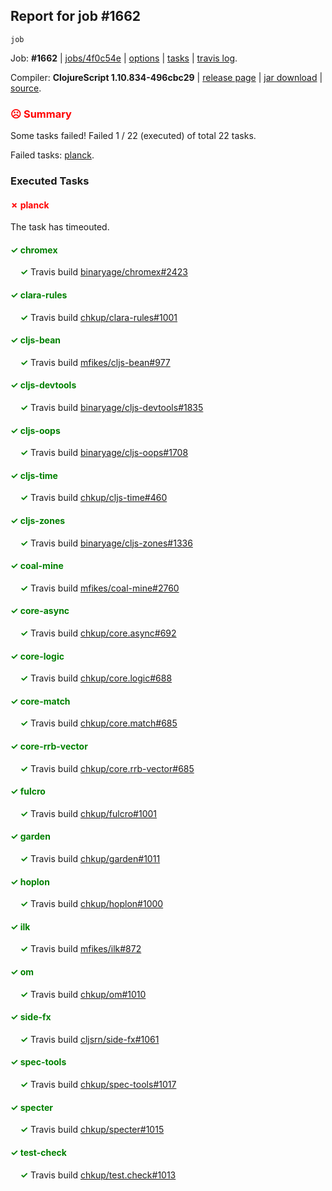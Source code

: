 ## Report for job #1662
```
job
```


Job: **#1662** | [jobs/4f0c54e](https://github.com/cljs-oss/canary/commit/4f0c54e3167183ca6008829b33da8f09daf83d55) | [options](options.edn) | [tasks](tasks.edn) | [travis log](https://travis-ci.org/cljs-oss/canary/builds/754863790).

Compiler: **ClojureScript 1.10.834-496cbc29** | [release page](https://github.com/cljs-oss/canary/releases/tag/r1.10.834-496cbc29) | [jar download](https://github.com/cljs-oss/canary/releases/download/r1.10.834-496cbc29/clojurescript-1.10.834-496cbc29.jar) | [source](https://github.com/clojure/clojurescript/commit/496cbc294d8503be38253dc6a5042fca721892a8).

### <b style='color:red'>☹ Summary</b>

Some tasks failed! Failed 1 / 22 (executed) of total 22 tasks.

Failed tasks: [planck](#-planck).

### Executed Tasks

#### <b style='color:red'>&#x2717; planck</b>
The task has timeouted.

#### <b style='color:green'>&#x2713; chromex</b>
&nbsp;&nbsp;&nbsp;&nbsp;<b style='color:green'>&#x2713;</b> Travis build [binaryage/chromex#2423](https://travis-ci.org/binaryage/chromex/builds/754863969)<br>

#### <b style='color:green'>&#x2713; clara-rules</b>
&nbsp;&nbsp;&nbsp;&nbsp;<b style='color:green'>&#x2713;</b> Travis build [chkup/clara-rules#1001](https://travis-ci.org/chkup/clara-rules/builds/754863971)<br>

#### <b style='color:green'>&#x2713; cljs-bean</b>
&nbsp;&nbsp;&nbsp;&nbsp;<b style='color:green'>&#x2713;</b> Travis build [mfikes/cljs-bean#977](https://travis-ci.org/mfikes/cljs-bean/builds/754863975)<br>

#### <b style='color:green'>&#x2713; cljs-devtools</b>
&nbsp;&nbsp;&nbsp;&nbsp;<b style='color:green'>&#x2713;</b> Travis build [binaryage/cljs-devtools#1835](https://travis-ci.org/binaryage/cljs-devtools/builds/754863977)<br>

#### <b style='color:green'>&#x2713; cljs-oops</b>
&nbsp;&nbsp;&nbsp;&nbsp;<b style='color:green'>&#x2713;</b> Travis build [binaryage/cljs-oops#1708](https://travis-ci.org/binaryage/cljs-oops/builds/754863979)<br>

#### <b style='color:green'>&#x2713; cljs-time</b>
&nbsp;&nbsp;&nbsp;&nbsp;<b style='color:green'>&#x2713;</b> Travis build [chkup/cljs-time#460](https://travis-ci.org/chkup/cljs-time/builds/754863981)<br>

#### <b style='color:green'>&#x2713; cljs-zones</b>
&nbsp;&nbsp;&nbsp;&nbsp;<b style='color:green'>&#x2713;</b> Travis build [binaryage/cljs-zones#1336](https://travis-ci.org/binaryage/cljs-zones/builds/754863984)<br>

#### <b style='color:green'>&#x2713; coal-mine</b>
&nbsp;&nbsp;&nbsp;&nbsp;<b style='color:green'>&#x2713;</b> Travis build [mfikes/coal-mine#2760](https://travis-ci.org/mfikes/coal-mine/builds/754863986)<br>

#### <b style='color:green'>&#x2713; core-async</b>
&nbsp;&nbsp;&nbsp;&nbsp;<b style='color:green'>&#x2713;</b> Travis build [chkup/core.async#692](https://travis-ci.org/chkup/core.async/builds/754863992)<br>

#### <b style='color:green'>&#x2713; core-logic</b>
&nbsp;&nbsp;&nbsp;&nbsp;<b style='color:green'>&#x2713;</b> Travis build [chkup/core.logic#688](https://travis-ci.org/chkup/core.logic/builds/754863994)<br>

#### <b style='color:green'>&#x2713; core-match</b>
&nbsp;&nbsp;&nbsp;&nbsp;<b style='color:green'>&#x2713;</b> Travis build [chkup/core.match#685](https://travis-ci.org/chkup/core.match/builds/754863996)<br>

#### <b style='color:green'>&#x2713; core-rrb-vector</b>
&nbsp;&nbsp;&nbsp;&nbsp;<b style='color:green'>&#x2713;</b> Travis build [chkup/core.rrb-vector#685](https://travis-ci.org/chkup/core.rrb-vector/builds/754864001)<br>

#### <b style='color:green'>&#x2713; fulcro</b>
&nbsp;&nbsp;&nbsp;&nbsp;<b style='color:green'>&#x2713;</b> Travis build [chkup/fulcro#1001](https://travis-ci.org/chkup/fulcro/builds/754864003)<br>

#### <b style='color:green'>&#x2713; garden</b>
&nbsp;&nbsp;&nbsp;&nbsp;<b style='color:green'>&#x2713;</b> Travis build [chkup/garden#1011](https://travis-ci.org/chkup/garden/builds/754864011)<br>

#### <b style='color:green'>&#x2713; hoplon</b>
&nbsp;&nbsp;&nbsp;&nbsp;<b style='color:green'>&#x2713;</b> Travis build [chkup/hoplon#1000](https://travis-ci.org/chkup/hoplon/builds/754864049)<br>

#### <b style='color:green'>&#x2713; ilk</b>
&nbsp;&nbsp;&nbsp;&nbsp;<b style='color:green'>&#x2713;</b> Travis build [mfikes/ilk#872](https://travis-ci.org/mfikes/ilk/builds/754864019)<br>

#### <b style='color:green'>&#x2713; om</b>
&nbsp;&nbsp;&nbsp;&nbsp;<b style='color:green'>&#x2713;</b> Travis build [chkup/om#1010](https://travis-ci.org/chkup/om/builds/754864057)<br>

#### <b style='color:green'>&#x2713; side-fx</b>
&nbsp;&nbsp;&nbsp;&nbsp;<b style='color:green'>&#x2713;</b> Travis build [cljsrn/side-fx#1061](https://travis-ci.org/cljsrn/side-fx/builds/754864075)<br>

#### <b style='color:green'>&#x2713; spec-tools</b>
&nbsp;&nbsp;&nbsp;&nbsp;<b style='color:green'>&#x2713;</b> Travis build [chkup/spec-tools#1017](https://travis-ci.org/chkup/spec-tools/builds/754864051)<br>

#### <b style='color:green'>&#x2713; specter</b>
&nbsp;&nbsp;&nbsp;&nbsp;<b style='color:green'>&#x2713;</b> Travis build [chkup/specter#1015](https://travis-ci.org/chkup/specter/builds/754864027)<br>

#### <b style='color:green'>&#x2713; test-check</b>
&nbsp;&nbsp;&nbsp;&nbsp;<b style='color:green'>&#x2713;</b> Travis build [chkup/test.check#1013](https://travis-ci.org/chkup/test.check/builds/754864066)<br>